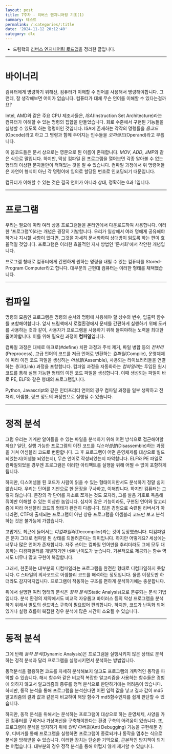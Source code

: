 ```yaml
---
layout: post
title: 7주차 - 리버스 엔지니어링 기초(1)
summary: 테스트
permalink: /:categories/:title
date: '2024-11-12 20:12:40'
category: dlc
---
```


* 드림핵의 [리버스 엔지니어링 로드맵](https://dreamhack.io/lecture/roadmaps/4)을 정리한 글입니다.

---

# 바이너리

컴퓨터에게 명령하기 위해선, 컴퓨터가 이해할 수 언어를 사용해서 명령해야합니다.
그런데, 잘 생각해보면 어이가 없습니다. 컴퓨터가 대체 무슨 언어를 이해할 수 있다는걸까요?

Intel, AMD와 같은 주요 CPU 제조사들은, *ISA*(Instruction Set Architecture)라는 컴퓨터가 이해할 수 있는 명령의 집합을 만들었습니다. 회로 수준에서 구현된 기능들을 실행할 수 있도록 하는 명령어인 것입니다.
ISA에 존재하는 각각의 명령들을 *옵코드*(Opcode)라고 하고 그 명령과 함께 주어지는 인수들을 *오퍼랜드*(Operand)라고 부릅니다.

이 옵코드들은 문서 상으로는 영문으로 된 이름이 존재합니다. *MOV*, *ADD*, *JMP*와 같은 식으로 말입니다. 하지만, 막상 컴파일 된 프로그램을 열어보면 각종 알아볼 수 없는 형태의 이상한 문자들만이 적혀있는 것을 알 수 있습니다. 컴파일 과정에서 위 명령어들은 자연어 형식이 아닌 각 명령어에 임의로 할당된 번호로 인코딩되기 때문입니다.

컴퓨터가 이해할 수 있는 것은 결국 언어가 아니라 상태, 정확히는 0과 1입니다.

---

# 프로그램

우리는 필요에 따라 여러 상용 프로그램들을 온라인에서 다운로드하여 사용합니다. 이러한 '프로그램'이라는 개념은 굉장히 기발합니다. 우리가 일상에서 여러 명에게 공유해야하거나 지시할 사항이 있다면, 그것을 자세히 문서화하여 상대방이 읽도록 하는 편이 효율적일 것입니다. 프로그램은 이러한 효율적인 지시 방법인 '문서화'에서 착안한 개념입니다.

프로그램 형태로 컴퓨터에게 간편하게 원하는 명령을 내릴 수 있는 컴퓨터를 Stored-Program Computer라고 합니다. 대부분의 근현대 컴퓨터는 이러한 형태를 채택했습니다.

---

# 컴파일

명령의 모음인 프로그램은 명령의 순서와 명령에 사용해야 할 상수와 변수, 입출력 함수를 포함해야합니다. 앞서 드림핵에서 로컬환경에서 문제를 간편하게 실행하기 위해 도커를 사용하는 것과 같이, 사용자가 프로그램을 사용하기 위해 들여야하는 노력을 최대한 줄여야합니다. 이를 위해 필요한 과정이 **컴파일**입니다.

컴파일 과정은 대체로 매크로(#define) 치환 과정과 주석 제거, 파일 병합 등의 *전처리*(Preprocess), 고급 언어의 코드를 저급 언어로 변환하는 *컴파일*(Compile), 운영체제에 따라 이진 코드 파일을 생성하는 *어셈블*(Assemble), 사용되는 라이브러리들을 연결하는 *링크*(Link) 과정을 포함합니다. 컴파일 과정을 자동화하는 *컴파일러*는 투입된 원시 코드를 통해 실행 가능한 형태의 이진 코드 파일을 생성합니다. 이때 생성되는 파일이 바로 PE, ELF와 같은 형태의 프로그램입니다.

Python, Javascript와 같은 인터프리터 언어의 경우 컴파일 과정을 일부 생략하고 전처리, 어셈블, 링크 정도의 과정만으로 실행될 수 있습니다.

---

# 정적 분석

그럼 우리는 기계만 알아들을 수 있는 파일을 분석하기 위해 어떤 방식으로 접근해야할까요?
일단, 실행 가능한 프로그램의 이진 코드를 *디스어셈블*(Disassemble)하는 과정을 거쳐 어셈블리 코드로 변환합니다. 그 후 프로그램이 어떤 운영체제를 대상으로 빌드되었는지(어셈블 되었는지), 무슨 언어로 작성되었는지 파악합니다. ELF와 PE 파일로 컴파일되었을 경우엔 프로그램은 이러한 아티팩트를 실행을 위해 어쩔 수 없이 포함하게됩니다.

하지만, 디스어셈블 된 코드가 사람이 읽을 수 있는 형태이지만서도 분석하기 정말 쉽지 않습니다. 우리는 단어를 기반으로 한 문장을 구사하고, 이해합니다. 하지만 컴퓨터는 그렇지 않습니다. 문장의 각 단어를 자소로 쪼개는 것도 모자라, 그를 발음 기호로 독음해줘야만 이해할 수 있는 이상한 놈입니다.
심지어 같은 기능이라도, 구현된 언어와 알고리즘에 따라 어셈블리 코드의 형태가 완전히 다릅니다. 많은 경험으로 숙련된 리버서가 아니라면, CTF에 출제되는 프로그램이 아닌 상용 프로그램을 어셈블리 코드만 보고 분석하는 것은 불가능에 가깝습니다.

고맙게도 최근에 들어서는 *디컴파일러*(Decompiler)라는 것이 등장했습니다. 디컴파일은 문자 그대로 컴파일 된 상태를 되돌려준다는 의미입니다. 
하지만 어떻게요? 세상에는 너무나 많은 언어가 존재합니다. 자주 쓰이는 컴파일 언어만을 추리더라도 그에 모두 대응하는 디컴파일러를 개발하기엔 너무 난이도가 높습니다. 기본적으로 제공되는 함수 역시도 너무나 많고 구현이 복잡합니다.

그래서, 현존하는 대부분의 디컴파일러는 프로그램을 완전한 형태로 디컴파일하지 못합니다. C 스타일의 의사코드로 어셈블리 코드를 해석하는 정도입니다. 물론 이정도만 하더라도 감지덕지입니다. 프로그램이 작동하는 구조를 편하게 분석하기에는 충분합니다.

위에서 설명한 여러 형태의 분석은 *정적 분석*(Static Analysis)으로 분류되는 분석 기법입니다. 분석 환경의 제약에서도 비교적 자유롭고 바이러스 등의 악성 프로그램을 분석하기 위해서 별도의 샌드박스 구축이 필요없어 편리합니다. 하지만, 코드가 난독화 되어있거나 실행 흐름이 복잡한 경우 분석에 많은 시간이 소요될 수 있습니다.

---

# 동적 분석

그에 반해 *동적 분석*(Dynamic Analysis)은 프로그램을 실행시키지 않은 상태로 분석하는 정적 분석과 달리 프로그램을 실행시키면서 분석하는 방법입니다.

동적분석을 활용하면 코드를 자세히 분석해보지 않고도 프로그램의 개략적인 동작을 파악할 수 있습니다. 해시 함수와 같은 비교적 복잡한 알고리즘을 사용하는 함수들은 경험에 의하지 않고서 알고리즘의 종류를 정적 분석으로 판단하기에는 어려움이 있습니다. 하지만, 동적 분석을 통해 프로그램을 분석한다면 어떤 입력 값을 넣고 결과 값이 md5 알고리즘의 결과 값과 같은지 비교하여 해당 함수가 md5함수인지를 쉽게 판단할 수 있습니다.

하지만, 동적 분석을 위해서는 분석하는 프로그램이 대상으로 하는 운영체제, 사양을 가진 컴퓨터를 구하거나 가상머신을 구축해야한다는 환경 구축의 어려움이 있습니다. 또, 프로그램이 분석을 방지하기 위해 *안티 디버깅*(Anti Debugging) 기능을 구현해둔 경우, 디버거를 통해 프로그램을 실행하면 프로그램이 종료되거나 동작을 멈추는 식으로 분석을 방해받을 수 있습니다.
이러한 장치는 단순한 기믹으로, 근본적인 방지책이 되기는 어렵습니다. 대부분의 경우 정적 분석을 통해 어렵지 않게 제거할 수 있습니다.
